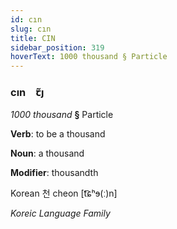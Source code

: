 ```yaml
---
id: cın
slug: cın
title: CIN
sidebar_position: 319
hoverText: 1000 thousand § Particle
---
```


### cın&emsp;<span kind="abugida">ꞇ̃ȷ</span>

*1000 thousand* **§** Particle

**Verb**: to be a thousand

**Noun**: a thousand

**Modifier**: thousandth

Korean 천 cheon [t͡ɕʰɘ(ː)n]

*Koreic Language Family*